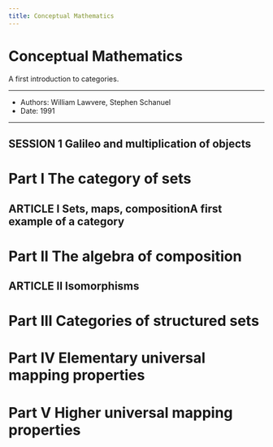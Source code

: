 ```yaml
---
title: Conceptual Mathematics
---
```


# Conceptual Mathematics

A first introduction to categories.

------
- Authors: William Lawvere, Stephen Schanuel
- Date: 1991
------

## SESSION 1 Galileo and multiplication of objects



# Part I The category of sets

## ARTICLE I Sets, maps, compositionA first example of a category

# Part II The algebra of composition

## ARTICLE II Isomorphisms

# Part III Categories of structured sets

# Part IV Elementary universal mapping properties

# Part V Higher universal mapping properties
